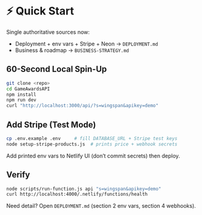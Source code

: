 # ⚡ Quick Start

Single authoritative sources now:
- Deployment + env vars + Stripe + Neon → `DEPLOYMENT.md`
- Business & roadmap → `BUSINESS-STRATEGY.md`

## 60-Second Local Spin-Up
```bash
git clone <repo>
cd GameAwardsAPI
npm install
npm run dev
curl "http://localhost:3000/api/?s=wingspan&apikey=demo"
```

## Add Stripe (Test Mode)
```bash
cp .env.example .env     # fill DATABASE_URL + Stripe test keys
node setup-stripe-products.js  # prints price + webhook secrets
```
Add printed env vars to Netlify UI (don’t commit secrets) then deploy.

## Verify
```bash
node scripts/run-function.js api "s=wingspan&apikey=demo"
curl http://localhost:4000/.netlify/functions/health
```

Need detail? Open `DEPLOYMENT.md` (section 2 env vars, section 4 webhooks).
